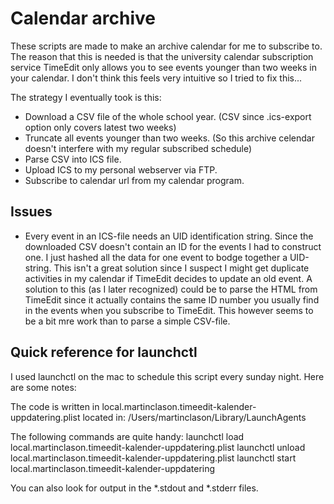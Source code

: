 # Calendar archive
These scripts are made to make an archive calendar for me to subscribe to. The reason that this is needed is that the university calendar subscription service TimeEdit only allows you to see events younger than two weeks in your calendar. I don't think this feels very intuitive so I tried to fix this...

The strategy I eventually took is this:
* Download a CSV file of the whole school year. (CSV since .ics-export option only covers latest two weeks)
* Truncate all events younger than two weeks. (So this archive celendar doesn't interfere with my regular subscribed schedule)
* Parse CSV into ICS file.
* Upload ICS to my personal webserver via FTP.
* Subscribe to calendar url from my calendar program.


## Issues

* Every event in an ICS-file needs an UID identification string. Since the downloaded CSV doesn't contain an ID for the events I had to construct one. I just hashed all the data for one event to bodge together a UID-string. This isn't a great solution since I suspect I might get duplicate activities in my calendar if TimeEdit decides to update an old event. A solution to this (as I later recognized) could be to parse the HTML from TimeEdit since it actually contains the same ID number you usually find in the events when you subscribe to TimeEdit. This however seems to be a bit mre work than to parse a simple CSV-file.


## Quick reference for launchctl
I used launchctl on the mac to schedule this script every sunday night. Here are some notes:

The code is written in local.martinclason.timeedit-kalender-uppdatering.plist located in:
/Users/martinclason/Library/LaunchAgents


The following commands are quite handy:
launchctl load local.martinclason.timeedit-kalender-uppdatering.plist
launchctl unload local.martinclason.timeedit-kalender-uppdatering.plist
launchctl start local.martinclason.timeedit-kalender-uppdatering

You can also look for output in the \*.stdout and \*.stderr files.

